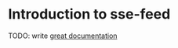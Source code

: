 # Introduction to sse-feed

TODO: write [great documentation](http://jacobian.org/writing/what-to-write/)
